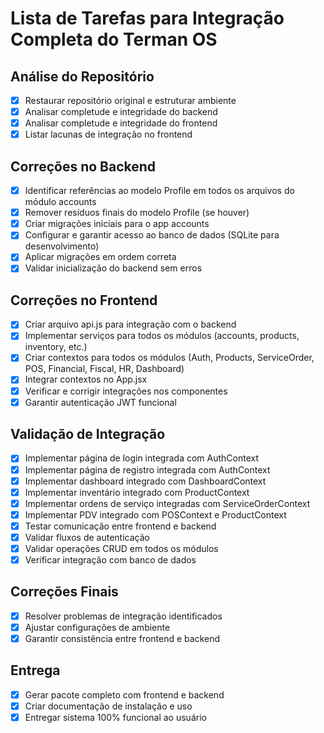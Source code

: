 # Lista de Tarefas para Integração Completa do Terman OS

## Análise do Repositório
- [x] Restaurar repositório original e estruturar ambiente
- [x] Analisar completude e integridade do backend
- [x] Analisar completude e integridade do frontend
- [x] Listar lacunas de integração no frontend

## Correções no Backend
- [x] Identificar referências ao modelo Profile em todos os arquivos do módulo accounts
- [x] Remover resíduos finais do modelo Profile (se houver)
- [x] Criar migrações iniciais para o app accounts
- [x] Configurar e garantir acesso ao banco de dados (SQLite para desenvolvimento)
- [x] Aplicar migrações em ordem correta
- [x] Validar inicialização do backend sem erros

## Correções no Frontend
- [x] Criar arquivo api.js para integração com o backend
- [x] Implementar serviços para todos os módulos (accounts, products, inventory, etc.)
- [x] Criar contextos para todos os módulos (Auth, Products, ServiceOrder, POS, Financial, Fiscal, HR, Dashboard)
- [x] Integrar contextos no App.jsx
- [x] Verificar e corrigir integrações nos componentes
- [x] Garantir autenticação JWT funcional

## Validação de Integração
- [x] Implementar página de login integrada com AuthContext
- [x] Implementar página de registro integrada com AuthContext
- [x] Implementar dashboard integrado com DashboardContext
- [x] Implementar inventário integrado com ProductContext
- [x] Implementar ordens de serviço integradas com ServiceOrderContext
- [x] Implementar PDV integrado com POSContext e ProductContext
- [x] Testar comunicação entre frontend e backend
- [x] Validar fluxos de autenticação
- [x] Validar operações CRUD em todos os módulos
- [x] Verificar integração com banco de dados

## Correções Finais
- [x] Resolver problemas de integração identificados
- [x] Ajustar configurações de ambiente
- [x] Garantir consistência entre frontend e backend

## Entrega
- [x] Gerar pacote completo com frontend e backend
- [x] Criar documentação de instalação e uso
- [x] Entregar sistema 100% funcional ao usuário
